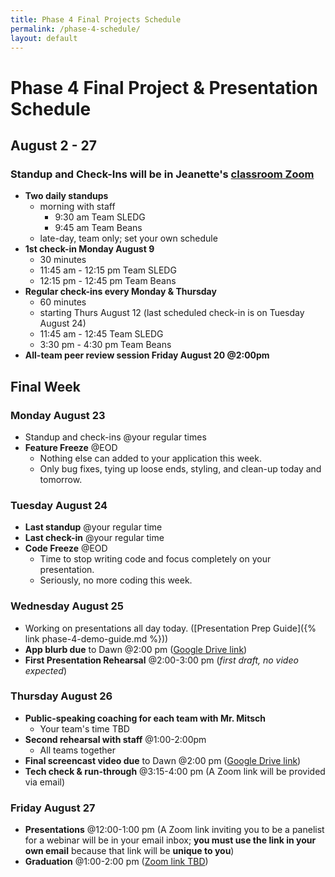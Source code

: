 ```yaml
---
title: Phase 4 Final Projects Schedule
permalink: /phase-4-schedule/
layout: default
---
```


# Phase 4 Final Project & Presentation Schedule

## August 2 - 27

### Standup and Check-Ins will be in Jeanette's [classroom Zoom](https://us02web.zoom.us/j/85432264511?pwd=NWJ4K3hWU0pkMWlKMHhZQUpwRTJNUT09)

- **Two daily standups**
  - morning with staff
    - 9:30 am Team SLEDG
    - 9:45 am Team Beans
  - late-day, team only; set your own schedule
- **1st check-in Monday August 9**
  - 30 minutes
  - 11:45 am - 12:15 pm Team SLEDG
  - 12:15 pm - 12:45 pm Team Beans
- **Regular check-ins every Monday & Thursday**
  - 60 minutes
  - starting Thurs August 12 (last scheduled check-in is on Tuesday August 24)
  - 11:45 am - 12:45 Team SLEDG
  - 3:30 pm - 4:30 pm Team Beans
- **All-team peer review session Friday August 20 @2:00pm**
## Final Week

### Monday August 23

- Standup and check-ins @your regular times
- **Feature Freeze** @EOD
  - Nothing else can added to your application this week.
  - Only bug fixes, tying up loose ends, styling, and clean-up today and tomorrow.

### Tuesday August 24

- **Last standup** @your regular time
- **Last check-in** @your regular time
- **Code Freeze** @EOD
  - Time to stop writing code and focus completely on your presentation.
  - Seriously, no more coding this week.

### Wednesday August 25

- Working on presentations all day today. ([Presentation Prep Guide]({% link phase-4-demo-guide.md %}))
- **App blurb due** to Dawn @2:00 pm ([Google Drive link](https://drive.google.com/drive/folders/1yqX2wikhrrZ5c1s3pL_LqxHe2a_Ijb9V?usp=sharing))
- **First Presentation Rehearsal** @2:00-3:00 pm (_first draft, no video expected_)

### Thursday August 26

- **Public-speaking coaching for each team with Mr. Mitsch**
  - Your team's time TBD
- **Second rehearsal with staff** @1:00-2:00pm
  - All teams together
- **Final screencast video due** to Dawn @2:00 pm ([Google Drive link](https://drive.google.com/drive/folders/1yqX2wikhrrZ5c1s3pL_LqxHe2a_Ijb9V?usp=sharing))
- **Tech check & run-through** @3:15-4:00 pm (A Zoom link will be provided via email)

### Friday August 27

- **Presentations** @12:00-1:00 pm (A Zoom link inviting you to be a panelist for a webinar will be in your email inbox; **you must use the link in your own email** because that link will be **unique to you**)
- **Graduation** @1:00-2:00 pm ([Zoom link TBD]())
